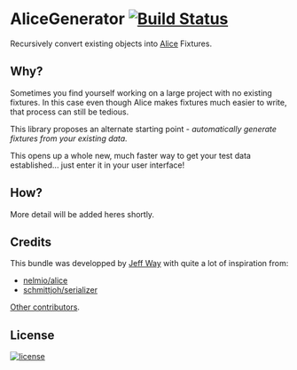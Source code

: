 AliceGenerator [![Build Status](https://travis-ci.org/trappar/AliceGenerator.svg?branch=master)](https://travis-ci.org/trappar/AliceGenerator)
===========

Recursively convert existing objects into [Alice](https://github.com/nelmio/alice) Fixtures.

## Why?

Sometimes you find yourself working on a large project with no existing fixtures.
In this case even though Alice makes fixtures much easier to write, that process can still be tedious.

This library proposes an alternate starting point - *automatically generate fixtures from your existing data.*

This opens up a whole new, much faster way to get your test data established... just enter it in your user interface!

## How?

More detail will be added heres shortly.

## Credits

This bundle was developped by [Jeff Way](https://github.com/trappar) with quite a lot of inspiration from:
 * [nelmio/alice](https://github.com/nelmio/alice)
 * [schmittjoh/serializer](https://github.com/schmittjoh/serializer)

[Other contributors](https://github.com/trappar/AliceGeneratorBundle/graphs/contributors).

## License

[![license](https://img.shields.io/badge/license-MIT-red.svg?style=flat-square)](Resources/meta/LICENSE)